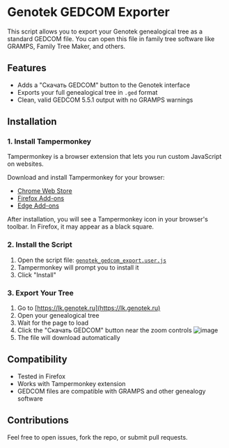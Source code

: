 # Genotek GEDCOM Exporter

This script allows you to export your Genotek genealogical tree as a standard GEDCOM file. You can open this file in family tree software like GRAMPS, Family Tree Maker, and others.

## Features

- Adds a "Скачать GEDCOM" button to the Genotek interface
- Exports your full genealogical tree in `.ged` format
- Clean, valid GEDCOM 5.5.1 output with no GRAMPS warnings

## Installation

### 1. Install Tampermonkey

Tampermonkey is a browser extension that lets you run custom JavaScript on websites.

Download and install Tampermonkey for your browser:

- [Chrome Web Store](https://chrome.google.com/webstore/detail/tampermonkey/dhdgffkkebhmkfjojejmpbldmpobfkfo)
- [Firefox Add-ons](https://addons.mozilla.org/en-US/firefox/addon/tampermonkey/)
- [Edge Add-ons](https://microsoftedge.microsoft.com/addons/detail/tampermonkey/dhhpefjklgkmgeafimnjhojgjamoafof)

After installation, you will see a Tampermonkey icon in your browser's toolbar. In Firefox, it may appear as a black square.

### 2. Install the Script

1. Open the script file: [`genotek_gedcom_export.user.js`](./genotek_gedcom_export.user.js)
2. Tampermonkey will prompt you to install it
3. Click "Install"

### 3. Export Your Tree

1. Go to [https://lk.genotek.ru](https://lk.genotek.ru)
2. Open your genealogical tree
3. Wait for the page to load
4. Click the "Скачать GEDCOM" button near the zoom controls
   ![image](https://github.com/user-attachments/assets/7c7712f2-80fc-496d-b5a1-3ef85ec6d4fe)
6. The file will download automatically

## Compatibility

- Tested in Firefox
- Works with Tampermonkey extension
- GEDCOM files are compatible with GRAMPS and other genealogy software

## Contributions

Feel free to open issues, fork the repo, or submit pull requests.
